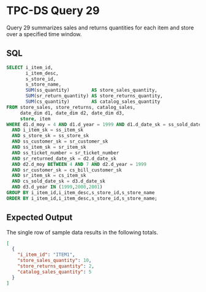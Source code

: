 # TPC-DS Query 29

Query 29 summarizes sales and returns quantities for each item and store over a
specified time window.

## SQL
```sql
SELECT i_item_id,
       i_item_desc,
       s_store_id,
       s_store_name,
       SUM(ss_quantity)        AS store_sales_quantity,
       SUM(sr_return_quantity) AS store_returns_quantity,
       SUM(cs_quantity)        AS catalog_sales_quantity
FROM store_sales, store_returns, catalog_sales,
     date_dim d1, date_dim d2, date_dim d3,
     store, item
WHERE d1.d_moy = 4 AND d1.d_year = 1999 AND d1.d_date_sk = ss_sold_date_sk
  AND i_item_sk = ss_item_sk
  AND s_store_sk = ss_store_sk
  AND ss_customer_sk = sr_customer_sk
  AND ss_item_sk = sr_item_sk
  AND ss_ticket_number = sr_ticket_number
  AND sr_returned_date_sk = d2.d_date_sk
  AND d2.d_moy BETWEEN 4 AND 7 AND d2.d_year = 1999
  AND sr_customer_sk = cs_bill_customer_sk
  AND sr_item_sk = cs_item_sk
  AND cs_sold_date_sk = d3.d_date_sk
  AND d3.d_year IN (1999,2000,2001)
GROUP BY i_item_id,i_item_desc,s_store_id,s_store_name
ORDER BY i_item_id,i_item_desc,s_store_id,s_store_name;
```

## Expected Output
The single row of sample data results in the following totals.
```json
[
  {
    "i_item_id": "ITEM1",
    "store_sales_quantity": 10,
    "store_returns_quantity": 2,
    "catalog_sales_quantity": 5
  }
]
```
